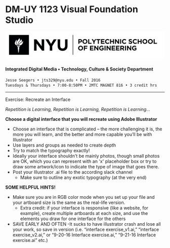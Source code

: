 # DM-UY 1123 Visual Foundation Studio

![NYU](projects/nyu_soe_logo.png)
#### Integrated Digital Media • Technology, Culture & Society Department 

    Jesse Seegers • jts329@nyu.edu • Fall 2016 
    Tuesdays & Thursdays • 7:00-8:50PM • 2MTC MAGNET 816 • 3 credit hrs

---
Exercise: Recreate an Interface

*Repetition is Learning, Repetition is Learning, Repetition is Learning…*

**Choose a digital interface that you will recreate using Adobe Illustrator**

-	Choose an interface that is complicated – the more challenging it is, the more you will learn, and the better and more capable you’ll be with Illustrator
-	Use layers and groups as needed to create depth
-	Try to match the typography exactly!
- Ideally your interface shouldn't be mainly photos, though small photos are OK, which you can represent with an 'x' placeholder box or try to draw some artwork/icon to indicate the type of image that goes there.
-	Post your Illustrator .ai file to the according slack channel
    - Make sure to outline any exotic typography (at the very end)  

**SOME HELPFUL HINTS!**
- Make sure you are in RGB color mode when you set up your file and your artboard size is the same as the real-life version.
    - Extra credit: if your interface is responsive (like a website, for example), create multiple artboards at each size, and use the elements you draw for one interface for the others
- SAVE EARLY AND OFTEN
    -It sucks to have illustrator crash and lose all your work, so save in version (i.e. “interface exercise_v1.ai,” “interface exercise_v2.ai,” or “9-20-16 Interface exercise.ai,” “9-21-16 Interface exercise.ai” etc.)
